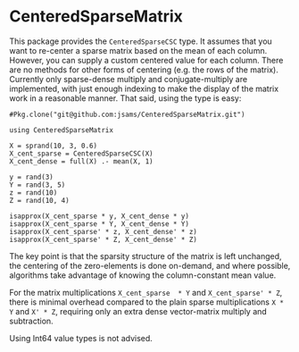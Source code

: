 # CenteredSparseMatrix

This package provides the `CenteredSparseCSC` type. It assumes that you want to
re-center a sparse matrix based on the mean of each column. However, you can
supply a custom centered value for each column. There are no methods for other
forms of centering (e.g. the rows of the matrix). Currently only sparse-dense
multiply and conjugate-multiply are implemented, with just enough indexing to
make the display of the matrix work in a reasonable manner. That said, using
the type is easy:

```
#Pkg.clone("git@github.com:jsams/CenteredSparseMatrix.git")

using CenteredSparseMatrix

X = sprand(10, 3, 0.6)
X_cent_sparse = CenteredSparseCSC(X)
X_cent_dense = full(X) .- mean(X, 1)

y = rand(3)
Y = rand(3, 5)
z = rand(10)
Z = rand(10, 4)

isapprox(X_cent_sparse * y, X_cent_dense * y)
isapprox(X_cent_sparse * Y, X_cent_dense * Y)
isapprox(X_cent_sparse' * z, X_cent_dense' * z)
isapprox(X_cent_sparse' * Z, X_cent_dense' * Z)
```

The key point is that the sparsity structure of the matrix is left unchanged,
the centering of the zero-elements is done on-demand, and where possible, algorithms
take advantage of knowing the column-constant mean value.

For the matrix multiplications `X_cent_sparse  * Y` and `X_cent_sparse' * Z`, there
is minimal overhead compared to the plain sparse multiplications `X * Y` and `X' * Z`,
requiring only an extra dense vector-matrix multiply and subtraction.

Using Int64 value types is not advised.

